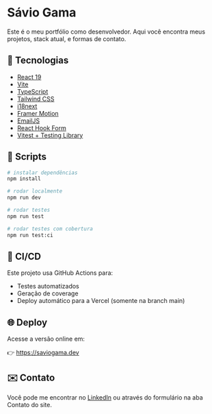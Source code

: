 # Sávio Gama
Este é o meu portfólio como desenvolvedor. Aqui você encontra meus projetos, stack atual, e formas de contato.

## 🚀 Tecnologias
- [React 19](https://react.dev)
- [Vite](https://vitejs.dev)
- [TypeScript](https://www.typescriptlang.org)
- [Tailwind CSS](https://tailwindcss.com)
- [i18next](https://www.i18next.com/)
- [Framer Motion](https://www.framer.com/motion/)
- [EmailJS](https://www.emailjs.com/)
- [React Hook Form](https://react-hook-form.com)
- [Vitest + Testing Library](https://vitest.dev)

## 🔧 Scripts
```bash
# instalar dependências
npm install

# rodar localmente
npm run dev

# rodar testes
npm run test

# rodar testes com cobertura
npm run test:ci
```

## 🧪 CI/CD
Este projeto usa GitHub Actions para:

- Testes automatizados
- Geração de coverage
- Deploy automático para a Vercel (somente na branch main)

## 🌐 Deploy
Acesse a versão online em:

👉 https://saviogama.dev

## ✉️ Contato
Você pode me encontrar no [LinkedIn](https://www.linkedin.com/in/saviogama) ou através do formulário na aba Contato do site.
